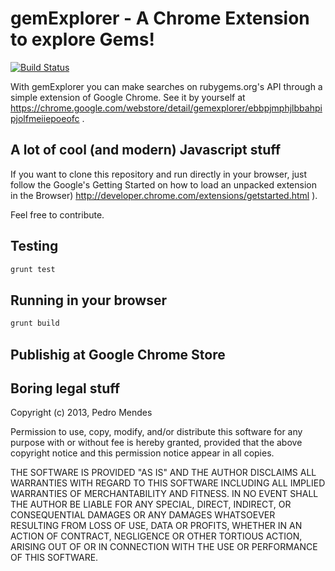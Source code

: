 gemExplorer - A Chrome Extension to explore Gems!
=================================================

[![Build Status](https://travis-ci.org/pedrolopesme/gemexplorer.png?branch=master)](https://travis-ci.org/pedrolopesme/gemexplorer)

With gemExplorer you can make searches on rubygems.org's API through a simple extension of Google Chrome. See it by yourself at https://chrome.google.com/webstore/detail/gemexplorer/ebbpjmphjlbbahpipjolfmeiiepoeofc .


A lot of cool (and modern) Javascript stuff
-------------------------------------------

If you want to clone this repository and run directly in your browser, just follow the Google's Getting Started on how to load an unpacked extension in the Browser) http://developer.chrome.com/extensions/getstarted.html ). 

Feel free to contribute.


Testing
-------

```bash
grunt test
```

Running in your browser
-----------------------

```bash
grunt build
```

Publishig at Google Chrome Store
--------------------------------



Boring legal stuff
------------------

Copyright (c) 2013, Pedro Mendes

Permission to use, copy, modify, and/or distribute this software for any
purpose with or without fee is hereby granted, provided that the above
copyright notice and this permission notice appear in all copies.

THE SOFTWARE IS PROVIDED "AS IS" AND THE AUTHOR DISCLAIMS ALL WARRANTIES
WITH REGARD TO THIS SOFTWARE INCLUDING ALL IMPLIED WARRANTIES OF
MERCHANTABILITY AND FITNESS. IN NO EVENT SHALL THE AUTHOR BE LIABLE FOR
ANY SPECIAL, DIRECT, INDIRECT, OR CONSEQUENTIAL DAMAGES OR ANY DAMAGES
WHATSOEVER RESULTING FROM LOSS OF USE, DATA OR PROFITS, WHETHER IN AN
ACTION OF CONTRACT, NEGLIGENCE OR OTHER TORTIOUS ACTION, ARISING OUT OF
OR IN CONNECTION WITH THE USE OR PERFORMANCE OF THIS SOFTWARE.
